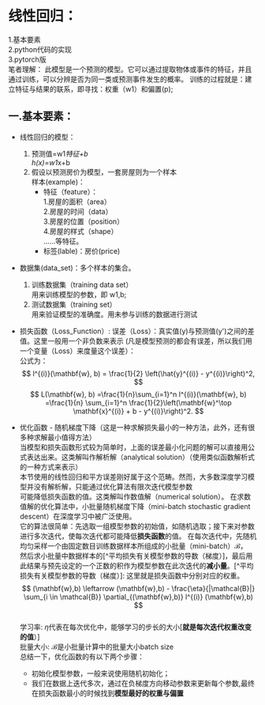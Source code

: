 # 线性回归：
  1.基本要素  
  2.python代码的实现  
  3.pytorch版  
  笔者理解：
  此模型是一个预测的模型。它可以通过提取物体或事件的特征，并且通过训练，可以分辨是否为同一类或预测事件发生的概率。
  训练的过程就是：建立特征与结果的联系，即寻找：权重（w1）和偏置(p);
  		
## 一.基本要素：
  * 线性回归的模型：  
	1. 预测值=w1*特征+b  
		h(x)=w1*x+b
	2. 假设以预测房价为模型，一套房屋则为一个样本  
		样本(example)：    
		  - 特征（feature）：  
			1.房屋的面积（area）  
			2.房屋的时间（data）  
			3.房屋的位置（position）  
			4.房屋的样式（shape）  
			......等特征。  
		  - 标签(lable)：房价(price)
  * 数据集(data_set)：多个样本的集合。  
	  1. 训练数据集（training data set）  
			 用来训练模型的参数，即 w1,b;
	  2. 测试数据集（training set）  	
			 用来验证模型的准确度。用未参与训练的数据进行测试
  * 损失函数（Loss_Function）:
  	 误差（Loss）：真实值(y)与预测值(y')之间的差值。这里一般用一个非负数来表示
  	(凡是模型预测的都会有误差，所以我们用一个变量（Loss）来度量这个误差）：  
	公式为：  
	$$
	l^{(i)}(\mathbf{w}, b) = \frac{1}{2} \left(\hat{y}^{(i)} - y^{(i)}\right)^2,
	$$
	$$
	L(\mathbf{w}, b) =\frac{1}{n}\sum_{i=1}^n l^{(i)}(\mathbf{w}, b) =\frac{1}{n} \sum_{i=1}^n \frac{1}{2}\left(\mathbf{w}^\top 		\mathbf{x}^{(i)} + b - y^{(i)}\right)^2.
	$$

  * 优化函数 - 随机梯度下降（这是一种求解损失最小的一种方法，此外，还有很多种求解最小值得方法）   
	当模型和损失函数形式较为简单时，上面的误差最小化问题的解可以直接用公式表达出来。这类解叫作解析解（analytical solution）（使用类似函数解析式的一种方式来表示）  
	本节使用的线性回归和平方误差刚好属于这个范畴。然而，大多数深度学习模型并没有解析解，只能通过优化算法有限次迭代模型参数  
	可能降低损失函数的值。这类解叫作数值解（numerical solution）。
	在求数值解的优化算法中，小批量随机梯度下降（mini-batch stochastic gradient descent）在深度学习中被广泛使用。  
	它的算法很简单：先选取一组模型参数的初始值，如随机选取；接下来对参数进行多次迭代，使每次迭代都可能降低**损失函数**的值。 
	在每次迭代中，先随机均匀采样一个由固定数目训练数据样本所组成的小批量（mini-batch）$\mathcal{B}$，  
	然后求小批量中数据样本的[^平均损失有关模型参数的导数（梯度）]，最后用此结果与预先设定的一个正数的积作为模型参数在此次迭代的**减小量**。[^平均损失有关模型参数的导数（梯度）]: 这里就是损失函数中分别对应的权重。 
	$$
	(\mathbf{w},b) \leftarrow (\mathbf{w},b) - \frac{\eta}{|\mathcal{B}|} \sum_{i \in \mathcal{B}} \partial_{(\mathbf{w},b)} l^{(i)}	(\mathbf{w},b)
	$$  
	学习率: $\eta$代表在每次优化中，能够学习的步长的大小[**就是每次迭代权重改变的值**）]    
	批量大小: $\mathcal{B}$是小批量计算中的批量大小batch size   
	总结一下，优化函数的有以下两个步骤：  
	- 初始化模型参数，一般来说使用随机初始化；
	- 我们在数据上迭代多次，通过在负梯度方向移动参数来更新每个参数,最终在损失函数最小的时候找到**模型最好的权重与偏置**

